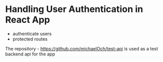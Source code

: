 # Handling User Authentication in React App

- authenticate users
- protected routes

The repository - https://github.com/michaelOch/test-api is used as a test backend api for the app